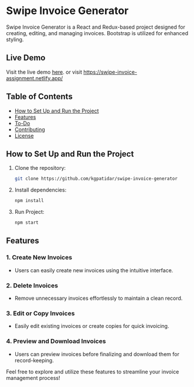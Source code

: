 # Swipe Invoice Generator

Swipe Invoice Generator is a React and Redux-based project designed for creating, editing, and managing invoices. Bootstrap is utilized for enhanced styling.

## Live Demo

Visit the live demo [here](https://swipe-invoice-assignment.netlify.app/).
or visit https://swipe-invoice-assignment.netlify.app/

## Table of Contents

- [How to Set Up and Run the Project](#how-to-set-up-and-run-the-project)
- [Features](#features)
- [To-Do](#to-do)
- [Contributing](#contributing)
- [License](#license)

## How to Set Up and Run the Project

1. Clone the repository:

   ```bash
   git clone https://github.com/kgpatidar/swipe-invoice-generator

   ```

2. Install dependencies:

   ```bash
   npm install

   ```

3. Run Project:
   ```bash
   npm start
   ```

## Features

### 1. Create New Invoices

- Users can easily create new invoices using the intuitive interface.

### 2. Delete Invoices

- Remove unnecessary invoices effortlessly to maintain a clean record.

### 3. Edit or Copy Invoices

- Easily edit existing invoices or create copies for quick invoicing.

### 4. Preview and Download Invoices

- Users can preview invoices before finalizing and download them for record-keeping.

Feel free to explore and utilize these features to streamline your invoice management process!
